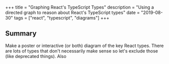 +++
title       = "Graphing React's TypeScript Types"
description = "Using a directed graph to reason about React's TypeScript types"
date        = "2019-08-30"
tags        = ["react", "typescript", "diagrams"]
+++

## Summary

Make a poster or interactive (or both) diagram of the key React types. There
are lots of types that don't necessarily make sense so let's exclude those
(like deprecated things). Also
